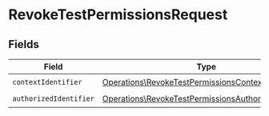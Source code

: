 # RevokeTestPermissionsRequest


## Fields

| Field                                                                                                                        | Type                                                                                                                         | Required                                                                                                                     | Description                                                                                                                  |
| ---------------------------------------------------------------------------------------------------------------------------- | ---------------------------------------------------------------------------------------------------------------------------- | ---------------------------------------------------------------------------------------------------------------------------- | ---------------------------------------------------------------------------------------------------------------------------- |
| `contextIdentifier`                                                                                                          | [Operations\RevokeTestPermissionsContextIdentifier](../../Models/Operations/RevokeTestPermissionsContextIdentifier.md)       | :heavy_check_mark:                                                                                                           | N/A                                                                                                                          |
| `authorizedIdentifier`                                                                                                       | [Operations\RevokeTestPermissionsAuthorizedIdentifier](../../Models/Operations/RevokeTestPermissionsAuthorizedIdentifier.md) | :heavy_check_mark:                                                                                                           | N/A                                                                                                                          |